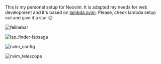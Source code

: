 This is my personal setup for Neovim. It is adapted my needs for web development and it's based on [lambda.nvim](https://github.com/idcmardelplata/lambda.nvim/). Please, check lambda setup out and give it a star 😉

![felinebar](https://user-images.githubusercontent.com/95882962/216174993-9495b0dc-8fae-47f4-b54d-a81a2d24c358.png)

![lsp_finder-lspsaga](https://user-images.githubusercontent.com/95882962/216175007-5c1c6db7-052f-44e2-8be2-ea6518bb663d.png)

![nvim_config](https://user-images.githubusercontent.com/95882962/216175012-31357818-6723-4226-9821-d0ce8fa8b1f0.png)

![nvim_telescope](https://user-images.githubusercontent.com/95882962/216175021-0a580952-9d91-4208-a95a-c040d19bcc58.png)
